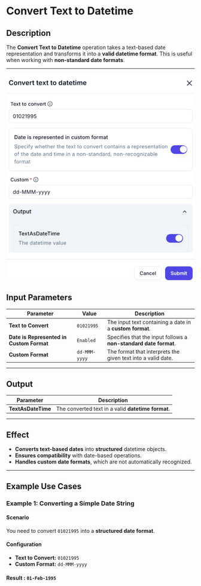 # **Convert Text to Datetime**

## **Description**

The **Convert Text to Datetime** operation takes a text-based date representation and transforms it into a **valid datetime format**. This is useful when working with **non-standard date formats**.

---
![alt text](../../assests/data-transformation/assests%20text-action/convert-text-to-datetime.png)

## **Input Parameters**

| Parameter                             | Value        | Description |
|---------------------------------------|-------------|-------------|
| **Text to Convert**                   | `01021995`  | The input text containing a date in a **custom format**. |
| **Date is Represented in Custom Format** | `Enabled`  | Specifies that the input follows a **non-standard date format**. |
| **Custom Format**                      | `dd-MMM-yyyy` | The format that interprets the given text into a valid date. |

---

## **Output**

| Parameter        | Description |
|-----------------|-------------|
| **TextAsDateTime** | The converted text in a valid **datetime format**. |

---

## **Effect**

- **Converts text-based dates** into **structured** datetime objects.
- **Ensures compatibility** with date-based operations.
- **Handles custom date formats**, which are not automatically recognized.

---

## **Example Use Cases**

### **Example 1: Converting a Simple Date String**

#### **Scenario**

You need to convert `01021995` into a **structured date format**.

#### **Configuration**

- **Text to Convert:** `01021995`
- **Custom Format:** `dd-MMM-yyyy`

#### **Result :** `01-Feb-1995`
